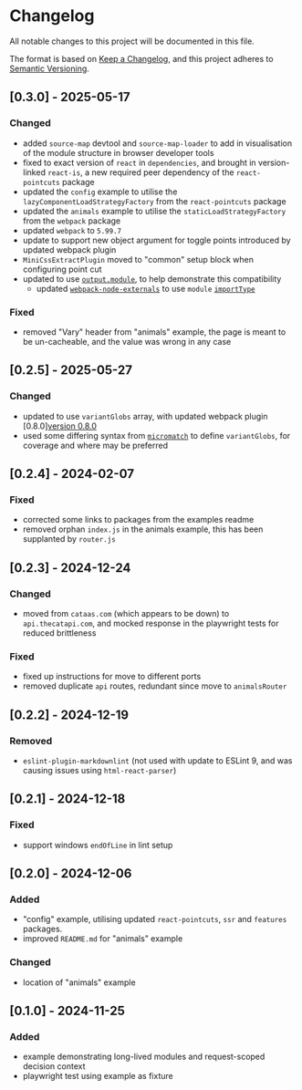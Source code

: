 # Changelog

All notable changes to this project will be documented in this file.

The format is based on [Keep a Changelog](https://keepachangelog.com/en/1.0.0/),
and this project adheres to [Semantic Versioning](https://semver.org/spec/v2.0.0.html).

## [0.3.0] - 2025-05-17

### Changed

- added `source-map` devtool and `source-map-loader` to add in visualisation of the module structure in browser developer tools
- fixed to exact version of `react` in `dependencies`, and brought in version-linked `react-is`, a new required peer dependency of the `react-pointcuts` package
- updated the `config` example to utilise the `lazyComponentLoadStrategyFactory` from the `react-pointcuts` package
- updated the `animals` example to utilise the `staticLoadStrategyFactory` from the `webpack` package
- updated `webpack` to `5.99.7`
- update to support new object argument for toggle points introduced by updated webpack plugin
- `MiniCssExtractPlugin` moved to "common" setup block when configuring point cut
- updated to use [`output.module`](https://webpack.js.org/configuration/output/#outputmodule), to help demonstrate this compatibility
  - updated [`webpack-node-externals`](https://www.npmjs.com/package/webpack-node-externals) to use `module` [`importType`](https://www.npmjs.com/package/webpack-node-externals#optionsimporttype-commonjs)

### Fixed

- removed "Vary" header from "animals" example, the page is meant to be un-cacheable, and the value was wrong in any case

## [0.2.5] - 2025-05-27

### Changed

- updated to use `variantGlobs` array, with updated webpack plugin [0.8.0][version 0.8.0](../../../packages/webpack/docs/CHANGELOG.md#080---2025-05-27)
- used some differing syntax from [`micromatch`](https://github.com/micromatch/micromatch) to define `variantGlobs`, for coverage and where may be preferred

## [0.2.4] - 2024-02-07

### Fixed

- corrected some links to packages from the examples readme
- removed orphan `index.js` in the animals example, this has been supplanted by `router.js`

## [0.2.3] - 2024-12-24

### Changed

- moved from `cataas.com` (which appears to be down) to `api.thecatapi.com`, and mocked response in the playwright tests for reduced brittleness

### Fixed

- fixed up instructions for move to different ports
- removed duplicate `api` routes, redundant since move to `animalsRouter`

## [0.2.2] - 2024-12-19

### Removed

- `eslint-plugin-markdownlint` (not used with update to ESLint 9, and was causing issues using `html-react-parser`)

## [0.2.1] - 2024-12-18

### Fixed

- support windows `endOfLine` in lint setup

## [0.2.0] - 2024-12-06

### Added

- "config" example, utilising updated `react-pointcuts`, `ssr` and `features` packages.
- improved `README.md` for "animals" example

### Changed

- location of "animals" example

## [0.1.0] - 2024-11-25

### Added

- example demonstrating long-lived modules and request-scoped decision context
- playwright test using example as fixture
